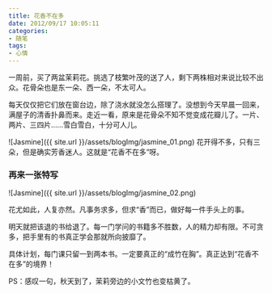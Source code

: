 ```yaml
---
title: 花香不在多
date: 2012/09/17 10:05:11
categories: 
- 随笔
tags: 
- 心情
---
```


一周前，买了两盆茉莉花。挑选了枝繁叶茂的送了人，剩下两株相对来说比较不出众。花骨朵也是东一朵、西一朵，不太可人。

每天仅仅把它们放在窗台边，除了浇水就没怎么搭理了。没想到今天早晨一回来，满屋子的清香扑鼻而来。走近一看，原来是花骨朵不知不觉变成花瓣儿了。一片、两片、三四片……雪白雪白，十分可人儿。
<!--more-->
![Jasmine]({{ site.url }}/assets/blogImg/jasmine_01.png)
花开得不多，只有三朵，但是确实芳香迷人。这就是“花香不在多”呀。

### 再来一张特写
![Jasmine]({{ site.url }}/assets/blogImg/jasmine_02.png)

花尤如此，人复亦然。凡事务求多，但求“香”而已，做好每一件手头上的事。

明天就把该退的书给退了。每一门学问的书籍多不胜数，人的精力却有限。不可贪多，把手里有的书真正学会那就所向披靡了。

具体计划，每门课只留一到两本书。一定要真正的“成竹在胸”。真正达到“花香不在多”的境界！

PS：感叹一句，秋天到了，茉莉旁边的小文竹也变枯黄了。
